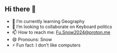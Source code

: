 ## Hi there 👋

- 🌱 I’m currently learning Geography
- 👯 I’m looking to collaborate on Keyboard politics
- 📫 How to reach me: Fu.Snow2024@proton.me
- 😄 Pronouns: Snow
- ⚡ Fun fact: I don't like computers
